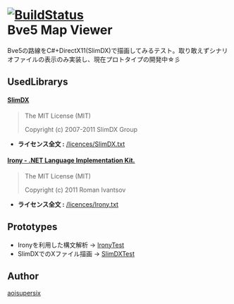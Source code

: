 [![BuildStatus](https://travis-ci.org/aoisupersix/tokyo.aoisupersix.bve5MapViewer.svg?branch=master)](https://travis-ci.org/aoisupersix/tokyo.aoisupersix.bve5MapViewer)  
Bve5 Map Viewer
===
Bve5の路線をC#+DirectX11(SlimDX)で描画してみるテスト。取り敢えずシナリオファイルの表示のみ実装し、現在プロトタイプの開発中☆彡

## UsedLibrarys
#### [SlimDX](https://slimdx.org/)
> The MIT License (MIT)
>
> Copyright (c) 2007-2011 SlimDX Group

* **ライセンス全文 :** [/licences/SlimDX.txt](https://github.com/aoisupersix/tokyo.aoisupersix.bve5MapViewer/blob/master/licenses/SlimDX.txt)

#### [Irony - .NET Language Implementation Kit.](https://irony.codeplex.com/)
> The MIT License (MIT)
>
> Copyright (c) 2011 Roman Ivantsov

* **ライセンス全文 :** [/licences/Irony.txt](https://github.com/aoisupersix/tokyo.aoisupersix.bve5MapViewer/blob/master/licenses/Irony.txt)



## Prototypes
+ Ironyを利用した構文解析 -> [IronyTest](https://github.com/aoisupersix/IronyTest)
+ SlimDXでのXファイル描画 -> [SlimDXTest](https://github.com/aoisupersix/SlimDXTest)

## Author
[aoisupersix](https://github.com/aoisupersix)
